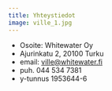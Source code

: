 ```yaml
---
title: Yhteystiedot
image: ville_1.jpg
---
```


- Osoite: Whitewater Oy
- Ajurinkatu 2, 20100 Turku
- email: ville@whitewater.fi
- puh. 044 534 7381
- y-tunnus 1953644-6
